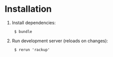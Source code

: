 # Installation

1. Install dependencies:

        $ bundle

2. Run development server (reloads on changes):

        $ rerun 'rackup'
